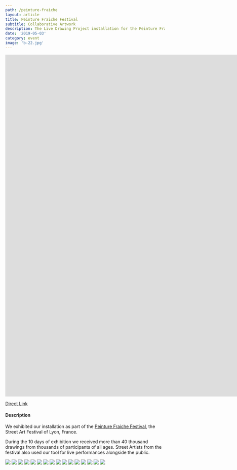 ```yaml
---
path: /peinture-fraiche
layout: article
title: Peinture Fraiche Festival
subtitle: Collaborative Artwork
description: The Live Drawing Project installation for the Peinture Fraiche Festival 2019 in Lyon, collaborative artwork.
date: '2019-05-03'
category: event
image: 'b-22.jpg'
---
```


<iframe src="https://player.vimeo.com/video/344490536" frameborder="0" allowfullscreen width="1920" height="1080"></iframe>

[Direct Link](//vimeo.com/344490536)

#### Description

We exhibited our installation as part of the [Peinture Fraiche Festival](//peinturefraichefestival.fr), the Street Art Festival of Lyon, France.

During the 10 days of exhibition we received more than 40 thousand drawings from thousands of participants of all ages.
Street Artists from the festival also used our tool for live performances alongside the public.

<photo-grid>
<img src="1.jpg"/>
<img src="b-12.jpg"/>
<img src="b-6.jpg"/>
<img src="b-26.jpg"/>
<img src="b-21.jpg"/>
<img src="b-22.jpg"/>
<img src="b-24.jpg"/>
<img src="b-32.jpg"/>
<img src="b-28.jpg"/>
<img src="b-14.jpg"/>
<img src="b-11.jpg"/>
<img src="b-39.jpg"/>
<img src="b-7.jpg"/>
<img src="b-13.jpg"/>
<img src="b-40.jpg"/>
<img src="b-2.jpg"/>
</photo-grid>
